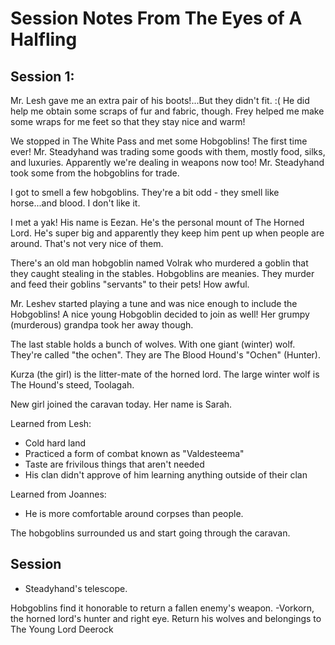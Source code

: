 # Session Notes From The Eyes of A Halfling

## Session 1:
Mr. Lesh gave me an extra pair of his boots!...But they didn't fit. :(
He did help me obtain some scraps of fur and fabric, though. Frey helped me make some wraps for me feet so that they stay nice and warm!

We stopped in The White Pass and met some Hobgoblins! The first time ever!
Mr. Steadyhand was trading some goods with them, mostly food, silks, and luxuries. Apparently we're dealing in weapons now too!
Mr. Steadyhand took some from the hobgoblins for trade. 

I got to smell a few hobgoblins.  They're a bit odd - they smell like horse...and blood. I don't like it. 

I met a yak! His name is Eezan. He's the personal mount of The Horned Lord. He's super big and apparently they keep him pent up when people are around. 
That's not very nice of them.

There's an old man hobgoblin named Volrak who murdered a goblin that they caught stealing in the stables. Hobgoblins are meanies. They murder and feed
their goblins "servants" to their pets! How awful. 

Mr. Leshev started playing a tune and was nice enough to include the Hobgoblins! A nice young Hobgoblin decided to join as well! Her grumpy (murderous) grandpa took her away though.

The last stable holds a bunch of wolves. With one giant (winter) wolf. They're called "the ochen". They are The Blood Hound's "Ochen" (Hunter).

Kurza (the girl) is the litter-mate of the horned lord. The large winter wolf is The Hound's steed, Toolagah. 

New girl joined the caravan today. Her name is Sarah.

Learned from Lesh:
 - Cold hard land
 - Practiced a form of combat known as "Valdesteema"
 - Taste are frivilous things that aren't needed
 - His clan didn't approve of him learning anything outside of their clan

Learned from Joannes:
 - He is more comfortable around corpses than people.

 The hobgoblins surrounded us and start going through the caravan. 

 ## Session
 - Steadyhand's telescope. 

 Hobgoblins find it honorable to return a fallen enemy's weapon. 
 -Vorkorn, the horned lord's hunter and right eye. 
 Return his wolves and belongings to The Young Lord Deerock